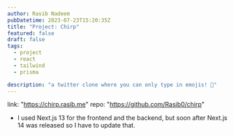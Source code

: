 ```yaml
---
author: Rasib Nadeem
pubDatetime: 2023-07-23T15:20:35Z
title: "Project: Chirp"
featured: false
draft: false
tags:
  - project
  - react
  - tailwind
  - prisma

description: "a twitter clone where you can only type in emojis! 👻"
---
```


link: "https://chirp.rasib.me"
repo: "https://github.com/Rasib0/chirp"

- I used Next.js 13 for the frontend and the backend, but soon after Next.js 14 was released so I have to update that.
